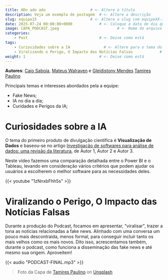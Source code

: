 ```yaml
---
title: ADo ado ado                    # <- Altere o título
description: Veja um exemplo de postagem  # <- Altere a descrição
slug: equipe15                        # <- Altere o slug com equipeXX-temaprincipal
date: 2025-07-24 00:00:00+0000            # <- Coloque a data do dia que inseriu o conteúdo         
image: CAPA_PODCAST.jpeg                          # <- Nome do arquivo de imagem com a capa (adicione à pasta) 
categories:
    - Post                                # <- Deixe como está
tags:
    - Curiosidades sobre a IA               # <- Altere para o tema do vídeo
    - Viralizando o Perigo, O Impacto das Notícias Falsas            # <- Altere para o tema do episódio. Se for igual ao de cima, remova essa linha 
weight: 1                                 # <- Deixe como está
---
```


**Autores**: [Caio Saboia](caiorubems@gmail.com), [Mateus Walraven](mateuswalravenmw@gmail.com) e [Gleidistony Mendes](gleidistonymendes@gmail.com) [Tamires Paulino](tamirespaulino68@gmail.com) 

Principais temas e interesses abordados pela a equipe: 

 - Fake News;
 - IA no dia a dia;
 - Curidades e Perigos da IA;
  
# Curiosidades sobre a IA

O tema do primeiro produto de divulgação científica é **Visualização de Dados** e baseou-se no artigo [Investigação de softwares para análise de dados: uma revisão da literatura](https://example.com/artigo2), de Autor 1, Autor 2 e Autor 3.

Neste vídeo fazemos uma comparação detalhada entre o Power BI e o Tableau, levando em consideração vários critérios que podem ajudar os usuários a escolherem o melhor software para as necessidades deles.

{{< youtube "1zNnxbFhh5s" >}}

# Viralizando o Perigo, O Impacto das Notícias Falsas
Durante a produção do Podcast, focamos em apresentar, "viralisar", trazer a tona as notícias relacionadas a fake news. Alinhado com uma conversa um pouco mais descontraida, menos formal, para conseguir incluir tanto os mais velhos como os mais novos. Dito isso, acrescentamos também, durante o podcast, como funciona a disseminação das fake news e até mesmo sua origem. Aproveitem!


{{< audio "PODCAST-FINAL.mp3" >}}

<!-- [Transcrição](transcript.txt) -->

> Foto da Capa de [Tamires Paulino](tamirespaulino68@gmail.com) on [Unsplash](https://unsplash.com/)
